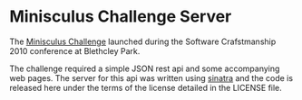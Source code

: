 Minisculus Challenge Server
===========================

The [Minisculus Challenge](http://minisculuschallenge.com/) launched
during the Software Crafstmanship 2010 conference at Blethcley Park.

The challenge required a simple JSON rest api and some accompanying web pages. The server for this api was written using
[sinatra](http://sinatrarb.com) and the code is released here under the terms of the license detailed in the LICENSE file.

